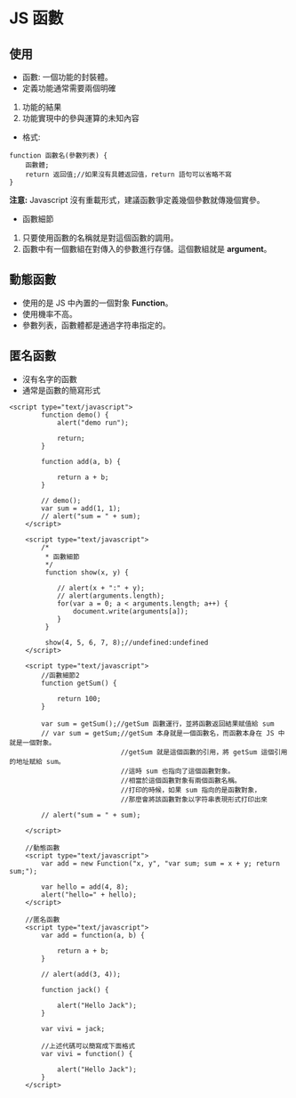 # JS 函數

## 使用
- 函數: 一個功能的封裝體。
- 定義功能通常需要兩個明確
1. 功能的結果
2. 功能實現中的參與運算的未知內容
- 格式:
```
function 函數名(參數列表) {
    函數體;
    return 返回值;//如果沒有具體返回值，return 語句可以省略不寫
}
```

**注意:** Javascript 沒有重載形式，建議函數爭定義幾個參數就傳幾個實參。

- 函數細節
1. 只要使用函數的名稱就是對這個函數的調用。
2. 函數中有一個數組在對傳入的參數進行存儲。這個數組就是 **argument**。

## 動態函數
- 使用的是 JS 中內置的一個對象 **Function**。
- 使用機率不高。
- 參數列表，函數體都是通過字符串指定的。

## 匿名函數
- 沒有名字的函數
- 通常是函數的簡寫形式
```
<script type="text/javascript">
		function demo() {
			alert("demo run");

			return;
		}

		function add(a, b) {
			
			return a + b;
		}
		
		// demo();
		var sum = add(1, 1);
		// alert("sum = " + sum);
	</script>

	<script type="text/javascript">
		/*
		 * 函數細節
		 */
		 function show(x, y) {

		 	// alert(x + ":" + y);
		 	// alert(arguments.length);
		 	for(var a = 0; a < arguments.length; a++) {
		 		document.write(arguments[a]);
		 	}
		 }

		 show(4, 5, 6, 7, 8);//undefined:undefined
	</script>

	<script type="text/javascript">
		//函數細節2
		function getSum() {

			return 100;
		}

		var sum = getSum();//getSum 函數運行，並將函數返回結果赋值給 sum
		// var sum = getSum;//getSum 本身就是一個函數名，而函數本身在 JS 中就是一個對象。
							//getSum 就是這個函數的引用，將 getSum 這個引用的地址赋給 sum。
							//這時 sum 也指向了這個函數對象。
							//相當於這個函數對象有兩個函數名稱。
							//打印的時候，如果 sum 指向的是函數對象，
							//那麼會將該函數對象以字符串表現形式打印出來
							
		// alert("sum = " + sum);
							  
	</script>
	
	//動態函數
	<script type="text/javascript">
		var add = new Function("x, y", "var sum; sum = x + y; return sum;"); 

		var hello = add(4, 8);
		alert("hello=" + hello);
	</script>
	
	//匿名函數
	<script type="text/javascript">
		var add = function(a, b) {

			return a + b;
		}

		// alert(add(3, 4));

		function jack() {
			
			alert("Hello Jack");
		}

		var vivi = jack;

		//上述代碼可以簡寫成下面格式
		var vivi = function() {
			
			alert("Hello Jack");
		}
	</script>
```

